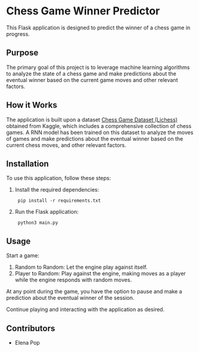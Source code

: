 # Chess Game Winner Predictor

This Flask application is designed to predict the winner of a chess game in progress.

## Purpose

The primary goal of this project is to leverage machine learning algorithms to analyze the state of a chess game and make predictions about the eventual winner based on the current game moves and other relevant factors.

## How it Works

The application is built upon a dataset [Chess Game Dataset (Lichess)](https://www.kaggle.com/datasets/datasnaek/chess) obtained from Kaggle, which includes a comprehensive collection of chess games. A RNN model has been trained on this dataset to analyze the moves of games and make predictions about the eventual winner based on the current chess moves, and other relevant factors.


## Installation

To use this application, follow these steps:

1. Install the required dependencies:

        pip install -r requirements.txt

2. Run the Flask application:

        python3 main.py

## Usage


Start a game:

1. Random to Random: Let the engine play against itself.
2. Player to Random: Play against the engine, making moves as a player while the engine responds with random moves.
    
At any point during the game, you have the option to pause and make a prediction about the eventual winner of the session.

Continue playing and interacting with the application as desired.

## Contributors

- Elena Pop


